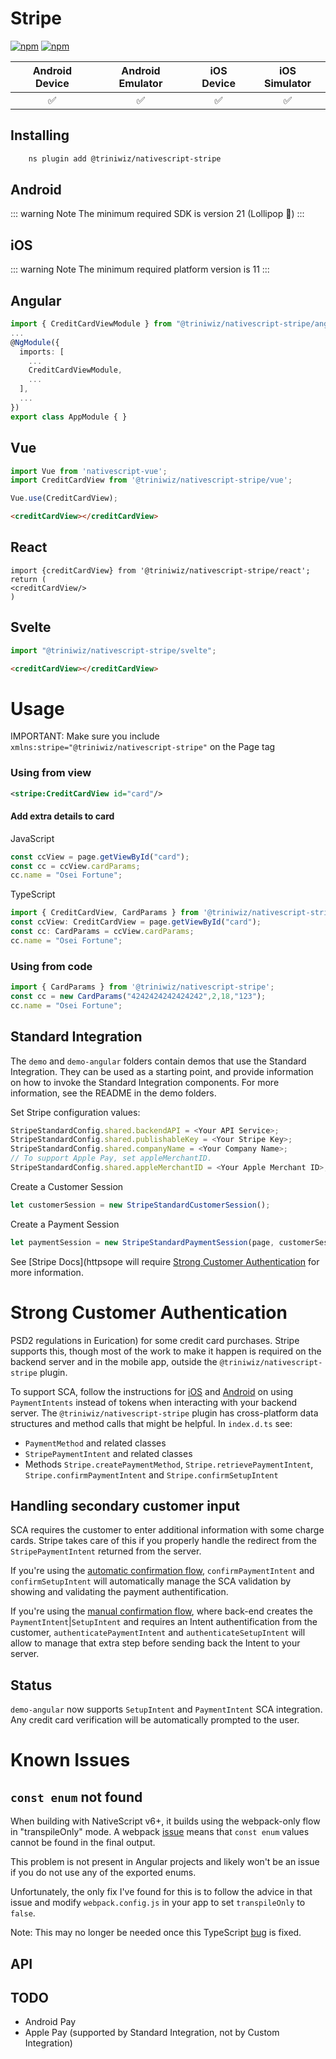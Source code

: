 # Stripe


[![npm](https://img.shields.io/npm/v/@triniwiz/nativescript-stripe.svg)](https://www.npmjs.com/package/@triniwiz/nativescript-stripe)
[![npm](https://img.shields.io/npm/dt/@triniwiz/nativescript-stripe.svg?label=npm%20downloads)](https://www.npmjs.com/package/@triniwiz/nativescript-stripe)

|   Android Device  |   Android Emulator    |   iOS Device  |   iOS Simulator   |
| :-------------:     |:-------------:        |:-------------:| :-----:            |
| :white_check_mark:|:white_check_mark:     |:white_check_mark:|    :white_check_mark:| 


## Installing 

```bash
    ns plugin add @triniwiz/nativescript-stripe
```

## Android

::: warning Note
The minimum required SDK is version 21 (Lollipop :lollipop:)
:::

## iOS

::: warning Note
The minimum required platform version is 11
:::



## Angular

```ts
import { CreditCardViewModule } from "@triniwiz/nativescript-stripe/angular";
...
@NgModule({
  imports: [
    ...
    CreditCardViewModule,
    ...
  ],
  ...
})
export class AppModule { }
```

## Vue

```ts
import Vue from 'nativescript-vue';
import CreditCardView from '@triniwiz/nativescript-stripe/vue';

Vue.use(CreditCardView);
```


```html
<creditCardView></creditCardView>
```

## React 

```tsx
import {creditCardView} from '@triniwiz/nativescript-stripe/react';
return (
<creditCardView/>
)
```

## Svelte
```ts
import "@triniwiz/nativescript-stripe/svelte";
```
```html
<creditCardView></creditCardView>
```


# Usage

IMPORTANT: Make sure you include `xmlns:stripe="@triniwiz/nativescript-stripe"` on the Page tag

### Using from view
```xml
<stripe:CreditCardView id="card"/>
```

#### Add extra details to card

JavaScript
```js
const ccView = page.getViewById("card");
const cc = ccView.cardParams;
cc.name = "Osei Fortune";
```

TypeScript
```ts
import { CreditCardView, CardParams } from '@triniwiz/nativescript-stripe';
const ccView: CreditCardView = page.getViewById("card");
const cc: CardParams = ccView.cardParams;
cc.name = "Osei Fortune";
```
### Using from code
```ts
import { CardParams } from '@triniwiz/nativescript-stripe';
const cc = new CardParams("4242424242424242",2,18,"123");
cc.name = "Osei Fortune";
```

## Standard Integration

The `demo` and `demo-angular` folders contain demos that use the Standard Integration.
They can be used as a starting point, and provide information on how to invoke the
Standard Integration components. For more information, see the README in the
demo folders.

Set Stripe configuration values:

```ts
StripeStandardConfig.shared.backendAPI = <Your API Service>;
StripeStandardConfig.shared.publishableKey = <Your Stripe Key>;
StripeStandardConfig.shared.companyName = <Your Company Name>;
// To support Apple Pay, set appleMerchantID.
StripeStandardConfig.shared.appleMerchantID = <Your Apple Merchant ID>;
```

Create a Customer Session
```ts
let customerSession = new StripeStandardCustomerSession();
```

Create a Payment Session
```ts
let paymentSession = new StripeStandardPaymentSession(page, customerSession, price, "usd", listener);
```

See [Stripe Docs](httpsope will require [Strong Customer Authentication](https://stripe.com/payments/strong-customer-authent://stripe.com/docs/mobile) for more information.

# Strong Customer Authentication
PSD2 regulations in Eurication)
for some credit card purchases. Stripe supports this, though most of the work to make it happen is
required on the backend server and in the mobile app, outside the `@triniwiz/nativescript-stripe` plugin.

To support SCA, follow the instructions for [iOS](https://stripe.com/docs/payments/payment-intents/ios)
and [Android](https://stripe.com/docs/payments/payment-intents/android) on using `PaymentIntents` instead
of tokens when interacting with your backend server. The `@triniwiz/nativescript-stripe` plugin has
cross-platform data structures and method calls that might be helpful. In `index.d.ts` see:
* `PaymentMethod` and related classes
* `StripePaymentIntent` and related classes
* Methods `Stripe.createPaymentMethod`, `Stripe.retrievePaymentIntent`, `Stripe.confirmPaymentIntent` and `Stripe.confirmSetupIntent`

## Handling secondary customer input
SCA requires the customer to enter additional information with some charge cards. Stripe takes care of this
if you properly handle the redirect from the `StripePaymentIntent` returned from the server.

If you're using the [automatic confirmation flow](https://stripe.com/docs/payments/payment-intents/ios#automatic-confirmation-ios), `confirmPaymentIntent` and `confirmSetupIntent` will automatically manage the SCA validation by showing and validating the payment authentification.

If you're using the [manual confirmation flow](https://stripe.com/docs/payments/payment-intents/ios#manual-confirmation-ios), where back-end creates the `PaymentIntent`|`SetupIntent` and requires an Intent authentification from the customer, `authenticatePaymentIntent` and `authenticateSetupIntent` will allow to manage that extra step before sending back the Intent to your server.

## Status
`demo-angular` now supports `SetupIntent` and `PaymentIntent` SCA integration. Any credit card verification will be automatically prompted to the user.

# Known Issues

## `const enum` not found
When building with NativeScript v6+, it builds using the webpack-only flow in "transpileOnly" mode. A webpack [issue](https://github.com/NativeScript/nativescript-dev-webpack/issues/927) means that `const enum` values cannot be found in the final output.

This problem is not present in Angular projects and likely won't be an issue if you do not use any of the exported enums.

Unfortunately, the only fix I've found for this is to follow the advice in that issue and modify `webpack.config.js` in your app to set `transpileOnly` to `false`.

Note: This may no longer be needed once this TypeScript [bug](https://github.com/Microsoft/TypeScript/issues/16671) is fixed.

## API

## TODO

* Android Pay
* Apple Pay (supported by Standard Integration, not by Custom Integration)



